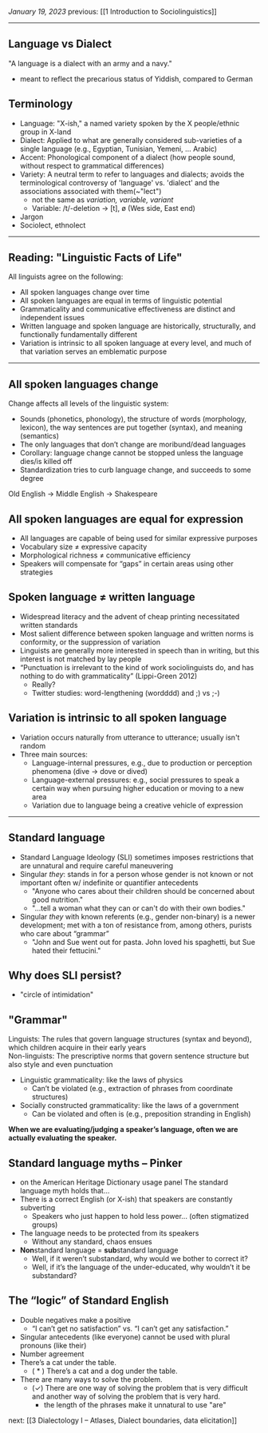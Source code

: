 *January 19, 2023*
previous: [[1 Introduction to Sociolinguistics]]

---

## Language vs Dialect
"A language is a dialect with an army and a navy."
- meant to reflect the precarious status of Yiddish, compared to German

## Terminology
- Language: "X-ish," a named variety spoken by the X people/ethnic group in X-land
- Dialect: Applied to what are generally considered sub-varieties of a single language (e.g., Egyptian, Tunisian, Yemeni, … Arabic)
- Accent: Phonological component of a dialect (how people sound, without respect to grammatical differences)
- Variety: A neutral term to refer to languages and dialects; avoids the terminological controversy of 'language' vs. 'dialect' and the associations associated with them(~"lect")
	- not the same as *variation, variable, variant*
	- Variable: /t/-deletion -> [t], ø (Wes side, East end)
- Jargon
- Sociolect, ethnolect

---

## Reading: "Linguistic Facts of Life"
All linguists agree on the following:
- All spoken languages change over time
- All spoken languages are equal in terms of linguistic potential
- Grammaticality and communicative effectiveness are distinct and independent issues
- Written language and spoken language are historically, structurally, and functionally fundamentally different
- Variation is intrinsic to all spoken language at every level, and much of that variation serves an emblematic purpose

---

## All spoken languages change
Change affects all levels of the linguistic system:
- Sounds (phonetics, phonology), the structure of words (morphology, lexicon), the way sentences are put together (syntax), and meaning (semantics)
- The only languages that don’t change are moribund/dead languages
- Corollary: language change cannot be stopped unless the language dies/is killed off
- Standardization tries to curb language change, and succeeds to some degree

Old English -> Middle English -> Shakespeare

## All spoken languages are equal for expression
- All languages are capable of being used for similar expressive purposes
- Vocabulary size ≠ expressive capacity
- Morphological richness ≠ communicative efficiency
- Speakers will compensate for “gaps” in certain areas using other strategies

## Spoken language ≠ written language  
- Widespread literacy and the advent of cheap printing necessitated written standards
- Most salient difference between spoken language and written norms is conformity, or the suppression of variation
- Linguists are generally more interested in speech than in writing, but this interest is not matched by lay people
- “Punctuation is irrelevant to the kind of work sociolinguists do, and has nothing to do with grammaticality” (Lippi-Green 2012)
	- Really?
	- Twitter studies: word-lengthening (wordddd) and ;) vs ;-)

## Variation is intrinsic to all spoken language
- Variation occurs naturally from utterance to utterance; usually isn't random
- Three main sources:
	- Language-internal pressures, e.g., due to production or perception phenomena (dive -> dove or dived)
	- Language-external pressures: e.g., social pressures to speak a certain way when pursuing higher education or moving to a new area
	- Variation due to language being a creative vehicle of expression

---

## Standard language
- Standard Language Ideology (SLI) sometimes imposes restrictions that are unnatural and require careful maneuvering
- Singular *they*: stands in for a person whose gender is not known or not important often w/ indefinite or quantifier antecedents
	- "Anyone who cares about their children should be concerned about good nutrition."
	- "…tell a woman what they can or can't do with their own bodies."
- Singular *they* with known referents (e.g., gender non-binary) is a newer development; met with a ton of resistance from, among others, purists who care about “grammar”
	- "John and Sue went out for pasta. John loved his spaghetti, but Sue hated their fettucini."
## Why does SLI persist?
- "circle of intimidation"

## "Grammar"
Linguists: The rules that govern language structures (syntax and beyond), which children acquire in their early years  
Non-linguists: The prescriptive norms that govern sentence structure but also style and even punctuation  

- Linguistic grammaticality: like the laws of physics
	- Can’t be violated (e.g., extraction of phrases from coordinate structures)
- Socially constructed grammaticality: like the laws of a government
	- Can be violated and often is (e.g., preposition stranding in English)  

**When we are evaluating/judging a speaker’s language, often we are actually evaluating the speaker.**

## Standard language myths – Pinker
- on the American Heritage Dictionary usage panel
The standard language myth holds that…
- There is a correct English (or X-ish) that speakers are constantly subverting
	- Speakers who just happen to hold less power... (often stigmatized groups)
- The language needs to be protected from its speakers
	- Without any standard, chaos ensues
- **Non**standard language = **sub**standard language
	- Well, if it weren’t substandard, why would we bother to correct it?
	- Well, if it’s the language of the under-educated, why wouldn’t it be substandard?

## The “logic” of Standard English  
- Double negatives make a positive
	- “I can’t get no satisfaction” vs. “I can’t get any satisfaction.”  
- Singular antecedents (like everyone) cannot be used with plural pronouns (like their)
- Number agreement
- There’s a cat under the table.
	- ( * ) There’s a cat and a dog under the table.
- There are many ways to solve the problem.
	- (✓) There are one way of solving the problem that is very difficult and another way of solving the problem that is very hard.
		- the length of the phrases make it unnatural to use "are"




next: [[3 Dialectology I – Atlases, Dialect boundaries, data elicitation]]